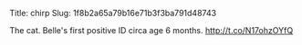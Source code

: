 Title: chirp
Slug: 1f8b2a65a79b16e71b3f3ba791d48743

The cat. Belle's first positive ID circa age 6 months. <a href="http://t.co/N17ohzOYfQ">http://t.co/N17ohzOYfQ</a>
